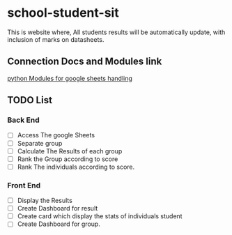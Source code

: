 # school-student-sit
This is website where, All students results will be automatically update, with inclusion of marks on datasheets.

## Connection Docs and Modules link
[python Modules for google sheets handling]([text](https://github.com/streamlit/gsheets-connection))

## TODO List 
### Back End
- [ ] Access The google Sheets
- [ ] Separate group  
- [ ] Calculate The Results of each group
- [ ] Rank the Group according to score 
- [ ] Rank The individuals according to score. 
### Front End
- [ ] Display the Results 
- [ ] Create Dashboard for result 
- [ ] Create card which display the stats of individuals student 
- [ ] Create Dashboard for group. 